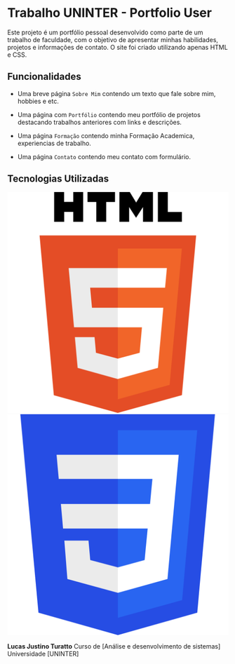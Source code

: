 # Trabalho UNINTER - Portfolio User

Este projeto é um portfólio pessoal desenvolvido como parte de um trabalho de faculdade, com o objetivo de apresentar minhas habilidades, projetos e informações de contato. O site foi criado utilizando apenas HTML e CSS.

## Funcionalidades

- Uma breve página `Sobre Mim` contendo um texto que fale sobre mim, hobbies e etc.

- Uma página com  `Portfólio` contendo meu portfólio de projetos destacando trabalhos anteriores com links e descrições.

- Uma página `Formação` contendo minha Formação Academica, experiencias de trabalho.

- Uma página `Contato` contendo meu contato com formulário.


## Tecnologias Utilizadas

![HTML5](html5.svg) ![CSS3](css3.svg)

**Lucas Justino Turatto**
Curso de [Análise e desenvolvimento de sistemas]
Universidade [UNINTER]
